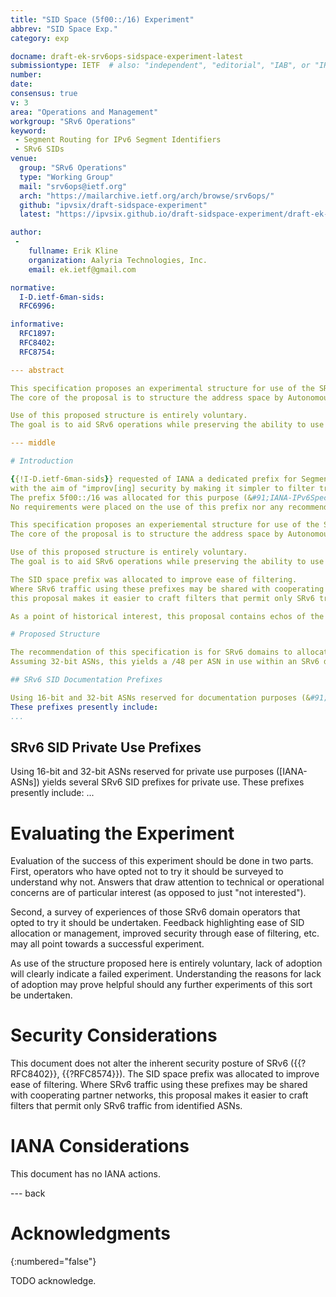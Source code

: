```yaml
---
title: "SID Space (5f00::/16) Experiment"
abbrev: "SID Space Exp."
category: exp

docname: draft-ek-srv6ops-sidspace-experiment-latest
submissiontype: IETF  # also: "independent", "editorial", "IAB", or "IRTF"
number:
date:
consensus: true
v: 3
area: "Operations and Management"
workgroup: "SRv6 Operations"
keyword:
 - Segment Routing for IPv6 Segment Identifiers
 - SRv6 SIDs
venue:
  group: "SRv6 Operations"
  type: "Working Group"
  mail: "srv6ops@ietf.org"
  arch: "https://mailarchive.ietf.org/arch/browse/srv6ops/"
  github: "ipvsix/draft-sidspace-experiment"
  latest: "https://ipvsix.github.io/draft-sidspace-experiment/draft-ek-srv6ops-sidspace-experiment.html"

author:
 -
    fullname: Erik Kline
    organization: Aalyria Technologies, Inc.
    email: ek.ietf@gmail.com

normative:
  I-D.ietf-6man-sids:
  RFC6996:

informative:
  RFC1897:
  RFC8402:
  RFC8754:

--- abstract

This specification proposes an experimental structure for use of the SRv6 SIDs prefix in support of Inter-domain SRv6 networks.
The core of the proposal is to structure the address space by Autonomous System Number (ASN).

Use of this proposed structure is entirely voluntary.
The goal is to aid SRv6 operations while preserving the ability to use this prefix across cooperating SRv6 domains, but not across the general Internet.

--- middle

# Introduction

{{!I-D.ietf-6man-sids}} requested of IANA a dedicated prefix for Segment Routing over IPv6 {{?RFC8402}} Segment Identifiers (SRv6 SIDs),
with the aim of "improv[ing] security by making it simpler to filter traffic at the edge of the SR domains."
The prefix 5f00::/16 was allocated for this purpose (&#91;IANA-IPv6Special&#93;).
No requirements were placed on the use of this prefix nor any recommendations made for structured use of this prefix.

This specification proposes an experiemental structure for use of the SRv6 SIDs prefix in support of Inter-domain SRv6 networks.
The core of the proposal is to structure the address space by Autonomous System Number (ASN).

Use of this proposed structure is entirely voluntary.
The goal is to aid SRv6 operations while preserving the ability to use this prefix across cooperating SRv6 domains, but not across the general Internet.

The SID space prefix was allocated to improve ease of filtering.
Where SRv6 traffic using these prefixes may be shared with cooperating partner networks,
this proposal makes it easier to craft filters that permit only SRv6 traffic from identified ASNs.

As a point of historical interest, this proposal contains echos of the structure of the original 6bone test allocation ({{RFC1897}}).

# Proposed Structure

The recommendation of this specification is for SRv6 domains to allocate SIDs from prefixes that are concatenations of the SRv6 SID prefix (5f00::/16) and an applicable ASN.
Assuming 32-bit ASNs, this yields a /48 per ASN in use within an SRv6 domain, i.e. 5f00:&lt;as.hi16&gt;:&lt;as.lo16&gt;::/48.

## SRv6 SID Documentation Prefixes

Using 16-bit and 32-bit ASNs reserved for documentation purposes (&#91;IANA-ASNs&#93;) yields several SRv6 SID prefixes that might be used for SRv6 documentation purposes.
These prefixes presently include:
...
```


## SRv6 SID Private Use Prefixes

Using 16-bit and 32-bit ASNs reserved for private use purposes (&#91;IANA-ASNs&#93;) yields several SRv6 SID prefixes for private use.
These prefixes presently include:
...

# Evaluating the Experiment

Evaluation of the success of this experiment should be done in two parts.
First, operators who have opted not to try it should be surveyed to understand why not.
Answers that draw attention to technical or operational concerns are of particular interest (as opposed to just "not interested").

Second, a survey of experiences of those SRv6 domain operators that opted to try it should be undertaken.
Feedback highlighting ease of SID allocation or management, improved security through ease of filtering, etc. may all point towards a successful experiment.

As use of the structure proposed here is entirely voluntary, lack of adoption will clearly indicate a failed experiment.
Understanding the reasons for lack of adoption may prove helpful should any further experiments of this sort be undertaken.

# Security Considerations

This document does not alter the inherent security posture of SRv6 ({{?RFC8402}}, {{?RFC8574}}).
The SID space prefix was allocated to improve ease of filtering.
Where SRv6 traffic using these prefixes may be shared with cooperating partner networks,
this proposal makes it easier to craft filters that permit only SRv6 traffic from identified ASNs.

# IANA Considerations

This document has no IANA actions.


--- back

# Acknowledgments
{:numbered="false"}

TODO acknowledge.
